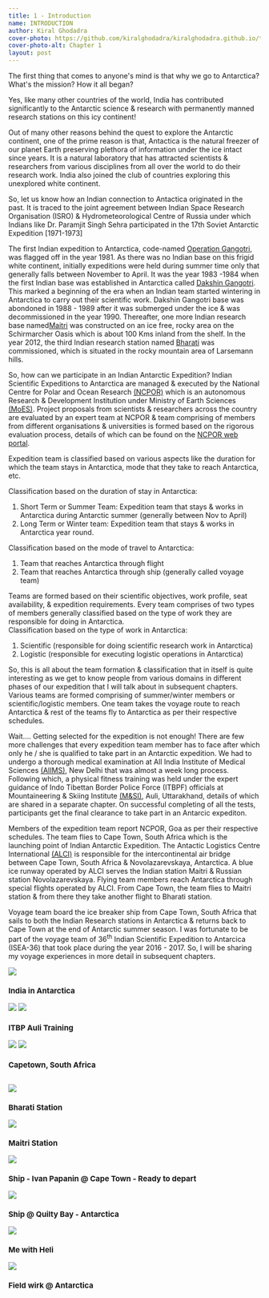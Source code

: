 ```yaml
---
title: 1 - Introduction
name: INTRODUCTION
author: Kiral Ghodadra
cover-photo: https://github.com/kiralghodadra/kiralghodadra.github.io/tree/main/pics/ch1_introduction/cover_page_intro.JPG
cover-photo-alt: Chapter 1
layout: post
---
```



<p>The first thing that comes to anyone's mind is that why we go to Antarctica? What's the mission? How it all began?</p>

<p>Yes, like many other countries of the world, India has contributed significantly to the Antarctic science & research with permanently manned research stations on this icy continent!</p>

<p>Out of many other reasons behind the quest to explore the Antarctic continent, one of the prime reason is that, Antactica is the natural freezer of our planet Earth preserving plethora of information under the ice intact since years. It is a natural laboratory that has attracted scientists & researchers from various disciplines from all over the world to do their research work. India also joined the club of countries exploring this unexplored white continent.</p>

<p>So, let us know how an Indian connection to Antactica originated in the past. It is traced to the joint agreement between Indian Space Research Organisation (ISRO) & Hydrometeorological Centre of Russia under which Indians like Dr. Paramjit Singh Sehra participated in the 17th Soviet Antarctic Expedition [1971-1973]</p>

<p>The first Indian expedition to Antarctica, code-named <a href="https://indianexpress.com/article/india/we-couldnt-tell-our-wives-remembering-operation-gangotri-the-top-secret-expedition-that-first-took-india-to-antarctica-9050676/#:~:text=Marine%20biologist%20Dr%20S%20Z%20Qasim,since%20the%20outcome%20was%20uncertain.&text=%E2%80%9CThe%20operation%20was%20very%20secretive%E2%80%A6">Operation Gangotri</a>, was flagged off in the year 1981. As there was no Indian base on this frigid white continent, initially expeditions were held during summer time only that generally falls between November to April. It was the year 1983 -1984 when the first Indian base was established in Antarctica called  <a href="https://en.wikipedia.org/wiki/Dakshin_Gangotri">Dakshin Gangotri</a>. This marked a beginning of the era when an Indian team started wintering in Antarctica to carry out their scientific work. Dakshin Gangotri base was abondoned in 1988 - 1989 after it was submerged under the ice & was decommissioned in the year 1990. Thereafter, one more Indian research base named<a href="https://ncpor.res.in/antarcticas/display/376-maitri-">Maitri</a> was constructed on an ice free, rocky area on the Schirmarcher Oasis which is about 100 Kms inland from the shelf. In the year 2012, the third Indian research station named <a href="https://ncpor.res.in/antarcticas/display/377-bharati">Bharati</a>  was commissioned, which is situated in the rocky mountain area of Larsemann hills.</p>

<p>So, how can we participate in an Indian Antarctic Expedition? Indian Scientific Expeditions to Antarctica are managed & executed by the National Centre for Polar and Ocean Research <a href="https://ncpor.res.in/pages/display/275-organisation">(NCPOR)</a> which is an autonomous Research & Development Institution under Ministry of Earth Sciences <a href="https://en.wikipedia.org/wiki/Ministry_of_Earth_Sciences">(MoES)</a>. Project proposals from scientists & researchers across the country are evaluated by an expert team at NCPOR & team comprising of members from different organisations & universities is formed based on the rigorous evaluation process, details of which can be found on the <a href="https://en.wikipedia.org/wiki/Ministry_of_Earth_Sciences">NCPOR web portal</a>.</p>


<p>Expedition team is classified based on various aspects like the duration for which the team stays in Antarctica, mode that they take to reach Antarctica, etc.<br>

Classification based on the duration of stay in Antarctica:<br>
1) Short Term or Summer Team: Expedition team that stays & works in Antarctica during Antarctic summer (generally between Nov to April)<br>
2) Long Term or Winter team: Expedition team that stays & works in Antarctica year round.<br>

Classification based on the mode of travel to Antarctica:<br>
1) Team that reaches Antarctica through flight<br>
2) Team that reaches Antarctica through ship (generally called voyage team)<br>

Teams are formed based on their scientific objectives, work profile, seat availability, & expedition requirements. Every team comprises of two types of members generally classified based on the type of work they are responsible for doing in Antarctica.<br>
Classification based on the type of work in Antarctica:<br>
1) Scientific (responsible for doing scientific research work in Antarctica)<br>
2) Logistic (responsible for executing logistic operations in Antarctica)<br>

So, this is all about the team formation & classification that in itself is quite interesting as we get to know people from various domains in different phases of our expedition that I will talk about in subsequent chapters. Various teams are formed comprising of summer/winter members or scientific/logistic members. One team takes the voyage route to reach Antarctica & rest of the teams fly to Antarctica as per their respective schedules.</p>

<p>Wait.... Getting selected for the expedition is not enough! There are few more challenges that every expedition team member has to face after which only he / she is qualified to take part in an Antarctic expedition. We had to undergo a thorough medical examination at All India Institute of Medical Sciences <a href="https://aiims.edu/index.php/en">(AIIMS)</a>, New Delhi that was almost a week long process. Following which, a physical fitness training was held under the expert guidance of Indo Tibettan Border Police Force (ITBPF) officials at Mountaineering & Skiing Institute <a href="https://www.itbpolice.nic.in/">(M&SI)</a>, Auli, Uttarakhand, details of which are shared in a separate chapter. On successful completing of all the tests, participants get the final clearance to take part in an Antarcic expediton.</p>

<p>Members of the expedition team report NCPOR, Goa as per their respective schedules. The team flies to Cape Town, South Africa which is the launching point of Indian Antarctic Expedition. The Antactic Logistics Centre International <a href="https://www.ch-aviation.com/airlines/LCI">(ALCI)</a> is responsible for the intercontinental air bridge between Cape Town, South Africa & Novolazarevskaya, Antarctica. A blue ice runway operated by ALCI serves the Indian station Maitri & Russian station Novolazarevskaya. Flying team members reach Antarctica through special flights operated by ALCI. From Cape Town, the team flies to Maitri station & from there they take another flight to Bharati station.<br>

Voyage team board the ice breaker ship from Cape Town, South Africa that sails to both the Indian Research stations in Antarctica & returns back to Cape Town at the end of Antarctic summer season. I was fortunate to be part of the voyage team of 36<sup>th</sup> Indian Scientific Expedition to Antarcica (ISEA-36) that took place during the year 2016 - 2017. So, I will be sharing my voyage experiences in more detail in subsequent chapters.</p>





<div class="row"> 
  <div class="column">
    <img src="https://github.com/kiralghodadra/kiralghodadra.github.io/tree/main/site/assets/images/ch1_introduction/India_in_Antarctica.jpg">
	<h3 style="font-size:15px;">India in Antarctica</h3>
  </div>
  <div class="column">
    <img src="https://github.com/kiralghodadra/kiralghodadra.github.io/tree/main/site/assets/images/ch1_introduction/itbp_auli_me1.jpg">
    <img src="https://github.com/kiralghodadra/kiralghodadra.github.io/tree/main/site/assets/images/ch1_introduction/itbp_auli1.jpg">
      <h3 style="font-size:15px;">ITBP Auli Training</h3>
  </div> 
  <div class="column">
    <img src="https://github.com/kiralghodadra/kiralghodadra.github.io/tree/main/site/assets/images/ch1_introduction/capetown1.jpg">
	<img src="https://github.com/kiralghodadra/kiralghodadra.github.io/tree/main/site/assets/images/ch1_introduction/capetown2.jpg">
      <h3 style="font-size:15px;">Capetown, South Africa</h3>
  </div>   
</div>
<p></p>


<div class="row"> 
  <div class="column">
    <img src="https://github.com/kiralghodadra/kiralghodadra.github.io/tree/main/site/assets/images/ch1_introduction/Bharati.jpg">
      <h3 style="font-size:15px;">Bharati Station</h3>
  </div>
  <div class="column">
    <img src="https://github.com/kiralghodadra/kiralghodadra.github.io/tree/main/site/assets/images/ch1_introduction/Maitri.jpg">
      <h3 style="font-size:15px;">Maitri Station</h3>
  </div> 
  <div class="column">
    <img src="https://github.com/kiralghodadra/kiralghodadra.github.io/tree/main/site/assets/images/ch1_introduction/ship.jpg">
      <h3 style="font-size:15px;">Ship - Ivan Papanin @ Cape Town - Ready to depart</h3>
  </div>
  <div class="column">
    <img src="https://github.com/kiralghodadra/kiralghodadra.github.io/tree/main/site/assets/images/ch1_introduction/ship_at_bharati.jpg">
      <h3 style="font-size:15px;">Ship @ Quilty Bay - Antarctica</h3>
  </div> 
  <div class="column">
    <img src="https://github.com/kiralghodadra/kiralghodadra.github.io/main/site/assets/images/ch1_introduction/me_wid_heli.jpg">
      <h3 style="font-size:15px;">Me with Heli</h3>
  </div> 
  <div class="column">
    <img src="https://github.com/kiralghodadra/kiralghodadra.github.io/tree/main/pics/ch1_introduction/field_work.jpg">
      <h3 style="font-size:15px;">Field wirk @ Antarctica</h3>
  </div>   
</div>
<p></p>

